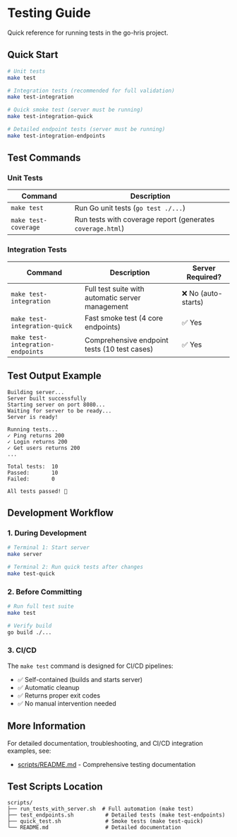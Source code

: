 # Testing Guide

Quick reference for running tests in the go-hris project.

## Quick Start

```bash
# Unit tests
make test

# Integration tests (recommended for full validation)
make test-integration

# Quick smoke test (server must be running)
make test-integration-quick

# Detailed endpoint tests (server must be running)
make test-integration-endpoints
```

## Test Commands

### Unit Tests
| Command | Description |
|---------|-------------|
| `make test` | Run Go unit tests (`go test ./...`) |
| `make test-coverage` | Run tests with coverage report (generates `coverage.html`) |

### Integration Tests
| Command | Description | Server Required? |
|---------|-------------|------------------|
| `make test-integration` | Full test suite with automatic server management | ❌ No (auto-starts) |
| `make test-integration-quick` | Fast smoke test (4 core endpoints) | ✅ Yes |
| `make test-integration-endpoints` | Comprehensive endpoint tests (10 test cases) | ✅ Yes |

## Test Output Example

```
Building server...
Server built successfully
Starting server on port 8080...
Waiting for server to be ready...
Server is ready!

Running tests...
✓ Ping returns 200
✓ Login returns 200
✓ Get users returns 200
...

Total tests:  10
Passed:       10
Failed:       0

All tests passed! 🎉
```

## Development Workflow

### 1. During Development

```bash
# Terminal 1: Start server
make server

# Terminal 2: Run quick tests after changes
make test-quick
```

### 2. Before Committing

```bash
# Run full test suite
make test

# Verify build
go build ./...
```

### 3. CI/CD

The `make test` command is designed for CI/CD pipelines:
- ✅ Self-contained (builds and starts server)
- ✅ Automatic cleanup
- ✅ Returns proper exit codes
- ✅ No manual intervention needed

## More Information

For detailed documentation, troubleshooting, and CI/CD integration examples, see:
- [scripts/README.md](scripts/README.md) - Comprehensive testing documentation

## Test Scripts Location

```
scripts/
├── run_tests_with_server.sh  # Full automation (make test)
├── test_endpoints.sh          # Detailed tests (make test-endpoints)
├── quick_test.sh              # Smoke tests (make test-quick)
└── README.md                  # Detailed documentation
```
